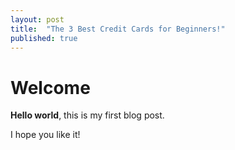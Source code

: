 ```yaml
---
layout: post
title:  "The 3 Best Credit Cards for Beginners!"
published: true
---
```


# Welcome

**Hello world**, this is my first blog post.

I hope you like it!
